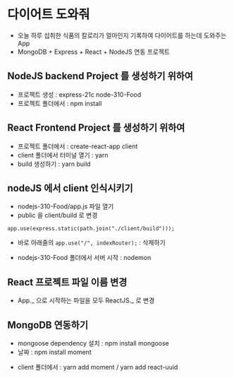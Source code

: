 # 다이어트 도와줘

- 오늘 하루 섭취한 식품의 칼로리가 얼마인지 기록하여 다이어트를 하는데 도와주는 App
- MongoDB + Express + React + NodeJS 연동 프로젝트

## NodeJS backend Project 를 생성하기 위하여

- 프로젝트 생성 : express-21c node-310-Food
- 프로젝트 폴더에서 : npm install

## React Frontend Project 를 생성하기 위하여

- 프로젝트 폴더에서 : create-react-app client
- client 폴더에서 터미널 열기 : yarn
- build 생성하기 : yarn build

## nodeJS 에서 client 인식시키기

- nodejs-310-Food/app.js 파일 열기
- public 을 client/build 로 변경

```
app.use(express.static(path.join("./client/build")));
```

- 바로 아래줄의
  `app.use("/", indexRouter);` : 삭제하기

* nodejs-310-Food 폴더에서 서버 시작 : nodemon

## React 프로젝트 파일 이름 변경

- App._ 으로 시작하는 파일을 모두 ReactJS._ 로 변경

## MongoDB 연동하기

- mongoose dependency 설치 : npm install mongoose
- 날짜 : npm install moment

* client 폴더에서 : yarn add moment / yarn add react-uuid
